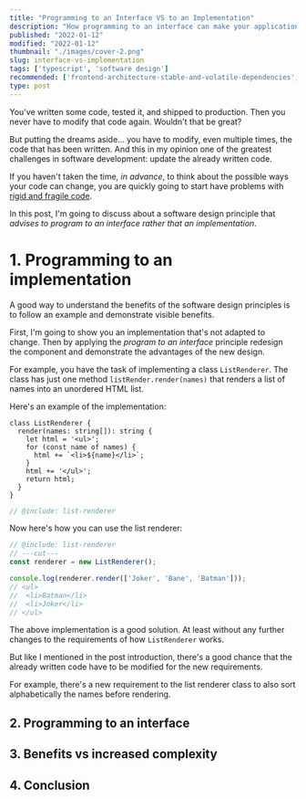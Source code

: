 ```yaml
---
title: "Programming to an Interface VS to an Implementation"
description: "How programming to an interface can make your application easier to change in the future."  
published: "2022-01-12"
modified: "2022-01-12"
thumbnail: "./images/cover-2.png"
slug: interface-vs-implementation
tags: ['typescript', 'software design']
recommended: ['frontend-architecture-stable-and-volatile-dependencies', 'the-art-of-writing-small-and-plain-functions']
type: post
---
```


You've written some code, tested it, and shipped to production. Then you never have to modify that code again. Wouldn't that be great?

But putting the dreams aside... you have to modify, even multiple times, the code that has been written. And this in my opinion one of the greatest challenges in software development: update the already written code.  

If you haven't taken the time, *in advance*, to think about the possible ways your code can change, you are quickly going to start have problems with [rigid and fragile code](https://www.excella.com/insights/top-4-symptoms-of-bad-code).  

In this post, I'm going to discuss about a software design principle that *advises to program to an interface rather that an implementation*.  

# 1. Programming to an implementation

A good way to understand the benefits of the software design principles is to follow an example and demonstrate visible benefits.  

First, I'm going to show you an implementation that's not adapted to change. Then by applying the *program to an interface* principle redesign the component and demonstrate the advantages of the new design. 

For example, you have the task of implementing a class `ListRenderer`. The class has just one method `listRender.render(names)` that renders a list of names into an unordered HTML list.  

Here's an example of the implementation:

```twoslash include list-renderer
class ListRenderer {
  render(names: string[]): string {
    let html = '<ul>';
    for (const name of names) {
      html += `<li>${name}</li>`;
    }
    html += '</ul>';
    return html;
  }
}
```

```ts twoslash
// @include: list-renderer
```

Now here's how you can use the list renderer:

```ts twoslash
// @include: list-renderer
// ---cut---
const renderer = new ListRenderer();

console.log(renderer.render(['Joker', 'Bane', 'Batman']));
// <ul>
//  <li>Batman</li>
//  <li>Joker</li>
// </ul>
```

The above implementation is a good solution.  At least without any further changes to the requirements of how `ListRenderer` works.  

But like I mentioned in the post introduction, there's a good chance that the already written code have to be modified for the new requirements. 

For example, there's a new requirement to the list renderer class to also sort alphabetically the names before rendering.  

## 2. Programming to an interface

## 3. Benefits vs increased complexity

## 4. Conclusion
